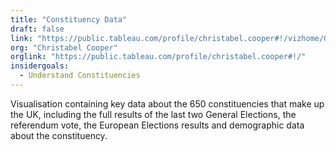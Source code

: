 ```yaml
---
title: "Constituency Data"
draft: false
link: "https://public.tableau.com/profile/christabel.cooper#!/vizhome/GE2019Constituencydata/START"
org: "Christabel Cooper"
orglink: "https://public.tableau.com/profile/christabel.cooper#!/"
insidergoals:
  - Understand Constituencies
---
```


Visualisation containing key data about the 650 constituencies that make up the UK, including the full results of the last two General Elections, the referendum vote, the European Elections results and demographic data about the constituency.

<!--more-->
